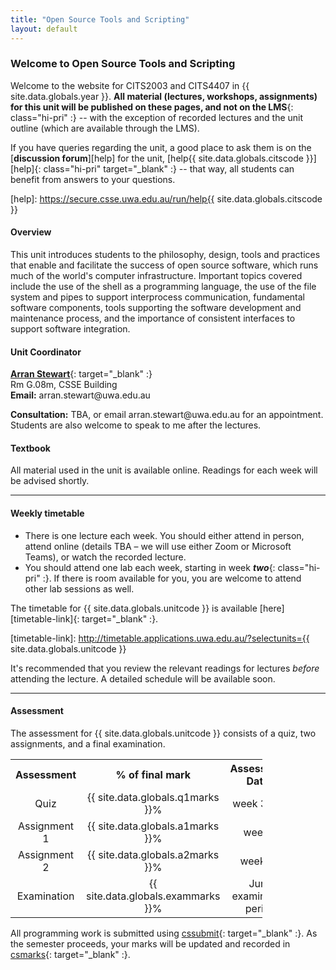 ```yaml
---
title: "Open Source Tools and Scripting"
layout: default
---
```


<style>

ul, ol, dl, li p {
  margin: 0 0 0.70em;
}
</style>

### Welcome to Open Source Tools and Scripting

Welcome to the website for CITS2003 and CITS4407
in {{ site.data.globals.year }}. **All material (lectures, workshops,
assignments) for this unit will be published on these pages, and not on
the LMS**{: class="hi-pri" :} -- with the exception of recorded lectures
and the unit outline (which are available through the LMS).

<!--

See below for details of the [**textbook**](#textbook){: class="hi-pri" :},
the [**weekly timetable**](#weekly-timetable){: class="hi-pri" :}
for the unit,
[**assumed knowledge**](#assumed-knowledge){: class="hi-pri" :} for
students taking this unit, and
[**assessment**](#assessment){: class="hi-pri" :} details.



A link to the [**schedule**](schedule){: class="hi-pri" :} of topics
covered can be found on the left sidebar, as well as a link to the
[**Materials and reading**](resources){: class="hi-pri" :} section of the
website, where lecture slides and workshop exercise sheets will go up.
The schedule includes a list of *recommended readings* for each topic.
To gain maximum benefit from the lectures and workshops, I recommend you
at least review these *before* attending class.

-->

If you have queries regarding the unit, a good place to ask them is
on the [**discussion forum**][help]
for the unit, [help{{ site.data.globals.citscode }}][help]{: class="hi-pri" target="_blank" :} --
that way, all students can benefit from answers to your questions.

[help]: https://secure.csse.uwa.edu.au/run/help{{ site.data.globals.citscode }}

#### Overview

This unit introduces students to the philosophy, design, tools and practices that enable and facilitate the success of open source software, which runs much of the world's computer infrastructure. Important topics covered include the use of the shell as a programming language, the use of the file system and pipes to support interprocess communication, fundamental software components, tools supporting the software development and maintenance process, and the importance of consistent interfaces to support software integration.

#### Unit Coordinator

[**Arran Stewart**][arran-stewart]{: target="_blank" :}  
Rm G.08m, CSSE Building  
**Email:** <span>arran.stewart</span>@<span>uwa.edu.au</span>

**Consultation:** TBA, or email
<span>arran.stewart</span>@<span>uwa.edu.au</span> for an appointment.  
Students are also welcome to speak to me after
the lectures.  

[arran-stewart]: https://directory.uwa.edu.au/view?dn=cn%3DArran+Stewart%2Cou%3DComputer+Science+and+Software+Engineering%2Cou%3DSchool+of+Physics\2C+Mathematics+and+Computing%2Cou%3DFaculty+of+Engineering+and+Mathematical+Sciences%2Cou%3DFaculties%2Co%3DThe+University+of+Western+Australia

#### Textbook

All material used in the unit is available online. Readings for each week will be advised shortly.

------

#### Weekly timetable

- There is one lecture each week. You should either attend in person, attend online (details TBA – we will use either Zoom or Microsoft Teams), or watch the recorded lecture.
- You should attend one lab each week, starting in week
***two***{: class="hi-pri" :}.
If there is room available for you, you are welcome to attend other lab
sessions as well.


The timetable for {{ site.data.globals.unitcode }} is available
[here][timetable-link]{: target="_blank" :}.


[timetable-link]: http://timetable.applications.uwa.edu.au/?selectunits={{ site.data.globals.unitcode }}

It's recommended that you review the relevant readings for
lectures *before* attending the lecture. A detailed schedule will
be available soon.
<!--
For a detailed schedule, see the links
in the left sidebar.
-->


-----

#### Assessment

The assessment for {{ site.data.globals.unitcode }} consists of a quiz,
two assignments,
and a final examination.

<table class="csse-table" style="width: 80%; text-align: center;" >
 <tr>
   <th>   Assessment                  </th>
   <th>   % of final mark             </th>
   <th>   Assessment Dates            </th>
 </tr>
 <tr>
   <td>   Quiz                     </td>
   <td>   {{ site.data.globals.q1marks }}%</td>
   <td>   week 3 or 4                     </td>
 </tr>
 <tr>
   <td>   Assignment 1       </td>
   <td>   {{ site.data.globals.a1marks }}%</td>
   <td>   week 6               </td>
 </tr>
 <tr>
   <td>   Assignment 2                     </td>
   <td>   {{ site.data.globals.a2marks }}%</td>
   <td>   week 11                     </td>
 </tr>
 <tr>
   <td>   Examination                 </td>
   <td>   {{ site.data.globals.exammarks }}%</td>
   <td>   June examination period </td>
 </tr>
</table> 


All programming work is submitted using
[cssubmit][cssubmit]{: target="_blank" :}. As the semester
proceeds, your marks will be updated and recorded in
[csmarks][csmarks]{: target="_blank" :}.

[cssubmit]: https://secure.csse.uwa.edu.au/run/cssubmit
[csmarks]: https://secure.csse.uwa.edu.au/run/csmarks




